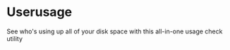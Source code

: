 Userusage
=========

See who's using up all of your disk space with this all-in-one usage check utility
